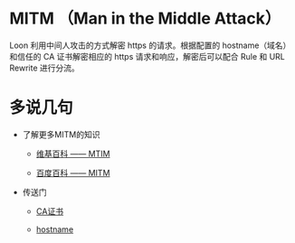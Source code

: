 # MITM （Man in the Middle Attack）

Loon 利用中间人攻击的方式解密 https 的请求。根据配置的 hostname（域名） 和信任的 CA 证书解密相应的 https 请求和响应，解密后可以配合 Rule 和 URL Rewrite 进行分流。

# 多说几句

- 了解更多MITM的知识

  - [维基百科 —— MTIM](https://zh.wikipedia.org/wiki/%E4%B8%AD%E9%97%B4%E4%BA%BA%E6%94%BB%E5%87%BB)

  - [百度百科 —— MITM](https://baike.baidu.com/item/%E4%B8%AD%E9%97%B4%E4%BA%BA%E6%94%BB%E5%87%BB/1739730?fr=aladdin)

- 传送门

  - [CA证书](https://github.com/chiupam/tutorial/blob/master/Loon/Plus/Certificate.md)

  - [hostname](https://github.com/chiupam/tutorial/blob/master/Loon/Plus/hostname.md)
